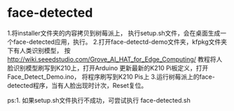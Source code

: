 # face-detected
1.将installer文件夹的内容拷贝到树莓派上， 执行setup.sh文件，会在桌面生成一个face-detected应用，执行。
2.打开face-detectd-demo文件夹，kfpkg文件夹下有人类识别模型， 按 http://wiki.seeedstudio.com/Grove_AI_HAT_for_Edge_Computing/ 教程将人脸识别模型刷写到K210上，打开Arduino 更新最新的K210 Pi板定义，打开Face_Detect_Demo.ino， 将程序刷写到K210 Pis上
3.运行树莓派上的face-detected程序，当有人脸出现时计次，Reset复位。

ps:1. 如果setup.sh文件执行不成功，可尝试执行 face-detected.sh

